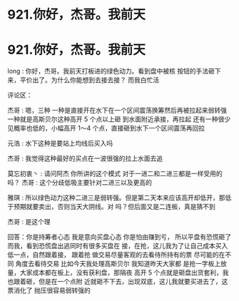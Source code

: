 # 921.你好，杰哥。我前天

# 921.你好，杰哥。我前天

long : 你好，杰哥。我前天打板进的绿色动力。看到盘中被核 按钮的手法砸下来，平价出了。为什么你能想到去接去接？ 而我白忙活

评论区：

杰哥 : 嗯，三种 一种是直接开在水下在一个区间震荡换筹然后再被拉起来弱转强 一种就是高斯贝尔这种高开 5 个点以上砸 到水面附近承接，再拉起 还有一种很少见概率也低的，小幅高开 1～4 个点，直接砸到水下一个区间震荡再回拉

元浩 : 水下这种是要站上均线后买入吗

杰哥 : 我觉得这种最好的买点在一波很强的拉上水面去追

莫忘初衷丶 : 请问阿杰 你所讲的这个模式 对于一进二和二进三都是一样受用的吗？ 杰哥 : 这个分歧低吸主要针对二进三以及更高的

雅琪 : 所以绿色动力这种二进三是弱转强。但是第二天本来应该高开却低开，那低于预期就要卖出，否则当天大阴线。对 吗？但后面又是二连板，真是猜不到

杰哥 : 是这个理

回答：你是持筹者心态 我是意向买盘心态 你是怕由赚到亏， 所以平盘有恐慌砸了 而我，看到恐慌盘出逃同时有很多买盘在 接，在抢，这儿我为了让自己成本买入低一点，自然跟着接， 跟着抢 做交易尽量客观的去看待所持有的票 尽可能的在不同 角度去看待交易 比如今天我处理高斯贝尔 我知道昨天大家都 是抢一字板上放量，大家成本都在板上，没有获利盘，那隔夜 高开 5 个点就是砸盘出货套利，我也跟着砸，但是在一个点附 近就砸不下去，出现双底，这儿我就要买进去了，这票消化了 抛压很容易弱转强的
